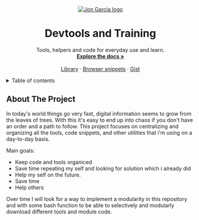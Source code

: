 <div align="center">
  <a href="https://github.com/johnkegd">
    <img src="https://media.giphy.com/media/Uw2O9Vw5kYKIihfZ6w/giphy.gif" alt="Jon Garcia logo">
  </a>

  <h1 align="center">Devtools and Training</h1>

  <p align="center">
    Tools, helpers and code for everyday use and learn.
    <br />
    <a href=""><strong>Explore the docs »</strong></a>
    <br />
    <br />
    <a href="">Library</a>
    ·
    <a href="">Browser snippets</a>
    ·
    <a href="">Gist</a>
  </p>
</div>

<!-- TABLE OF CONTENTS -->
<details>
  <summary>Table of contents</summary>
  <ol>
    <li>
      <a href="./aem">Aem</a>
      <ul>
        <li><a href="/aem/coreComponents">Core components</a></li>
        <li><a href="/aem/utilityFormsFunctions">Utility forms functions</a></li>
      </ul>
    </li>
    <li>
      <a href="/alfred">Alfred</a>
      <ul>
        <li><a href="/alfred/snippets">Snippets</a></li>
        <li><a href="/alfred/workflows">Workflows</a></li>
      </ul>
    </li>
    <li>
      <a href="/chrome">Chrome</a>
        <ul>
          <li><a href="/chrome/extensions">Extensions</a></li>
          <li><a href="/chrome/snippets">Snippets</a></li>
        </ul>
    </li>
    <li>
      <a href="/bash">Bash</a>
        <ul>
          <li><a href="/bash/helpers">helpers</a></li>
        </ul>
    </li>
    <li>
    <a href="/mac">Mac</a>
     <ul>
          <li><a href="/mac/actions">Actions</a></li>
          <li><a href="/mac/apple-scripts">Apple scripts</a></li>
          <li><a href="/mac/workflows">Workflows</a></li>
      </ul>
    </li>
    <li>
      <a href="/training">Training</a>
      <ul>
          <li><a href="/training/java">Java</a></li>
          <li><a href="/training/web">Web</a></li>
      </ul>
    </li>
  </ol>
</details>

<!-- ABOUT THE PROJECT -->

## About The Project

In today's world things go very fast, digital information seems to grow from the leaves of trees. With this it's easy to end up into chaos if you don't have an order and a path to follow. This project focuses on centralizing and organizing all the tools, code snippets, and other utilities that i'm using on a day-to-day basis.

Main goals:

- Keep code and tools organiced
- Save time repeating my self and looking for solution which i already did
- Help my self on the future.
- Save time
- Help others

Over time I will look for a way to implement a modularity in this repository and with some bash function to be able to selectively and modularly download different tools and module code.
